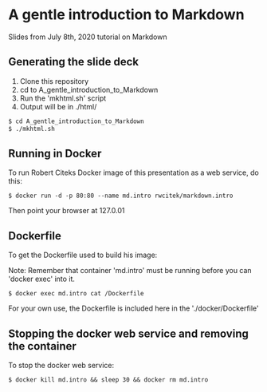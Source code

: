 # A gentle introduction to Markdown

Slides from July 8th, 2020 tutorial on Markdown



## Generating the slide deck

1. Clone this repository
2. cd to A_gentle_introduction_to_Markdown
3. Run the 'mkhtml.sh' script
4. Output will be in ./html/

```bash
$ cd A_gentle_introduction_to_Markdown
$ ./mkhtml.sh
```



## Running in Docker

To run Robert Citeks Docker image of this presentation as a web service, do this:

```
$ docker run -d -p 80:80 --name md.intro rwcitek/markdown.intro 
```

Then point your browser at 127.0.01

## Dockerfile

To get the Dockerfile used to build his image:


Note: Remember  that container 'md.intro' must be running before you can 
'docker exec' into it.

```
$ docker exec md.intro cat /Dockerfile 
```

For your own use, the Dockerfile is included here in the './docker/Dockerfile'



## Stopping the docker web service and removing the container

To stop the docker web service:

```
$ docker kill md.intro && sleep 30 && docker rm md.intro
```


